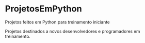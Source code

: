 # ProjetosEmPython
Projetos feitos em Python para treinamento iniciante

Projetos destinados a novos desenvolvedores e programadores em treinamento.
